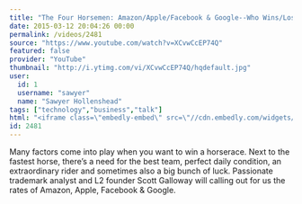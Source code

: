 ```yaml
---
title: "The Four Horsemen: Amazon/Apple/Facebook & Google--Who Wins/Loses (Scott Galloway)"
date: 2015-03-12 20:04:26 00:00
permalink: /videos/2481
source: "https://www.youtube.com/watch?v=XCvwCcEP74Q"
featured: false
provider: "YouTube"
thumbnail: "http://i.ytimg.com/vi/XCvwCcEP74Q/hqdefault.jpg"
user:
  id: 1
  username: "sawyer"
  name: "Sawyer Hollenshead"
tags: ["technology","business","talk"]
html: "<iframe class=\"embedly-embed\" src=\"//cdn.embedly.com/widgets/media.html?src=http%3A%2F%2Fwww.youtube.com%2Fembed%2FXCvwCcEP74Q%3Fwmode%3Dtransparent%26feature%3Doembed&wmode=transparent&url=https%3A%2F%2Fwww.youtube.com%2Fwatch%3Fv%3DXCvwCcEP74Q&image=http%3A%2F%2Fi.ytimg.com%2Fvi%2FXCvwCcEP74Q%2Fhqdefault.jpg&key=daaebf4d9cdd46779200162d0ca86e20&type=text%2Fhtml&schema=youtube\" width=\"854\" height=\"480\" scrolling=\"no\" frameborder=\"0\" allowfullscreen></iframe>"
id: 2481
---
```


Many factors come into play when you want to win a horserace. Next to the fastest horse, there’s a need for the best team, perfect daily condition, an extraordinary rider and sometimes also a big bunch of luck. Passionate trademark analyst and L2 founder Scott Galloway will calling out for us the rates of Amazon, Apple, Facebook & Google.